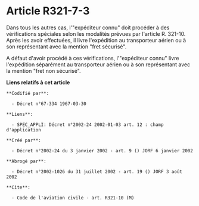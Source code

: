 # Article R321-7-3

Dans tous les autres cas, l'"expéditeur connu" doit procéder à des vérifications spéciales selon les modalités prévues par
l'article R. 321-10. Après les avoir effectuées, il livre l'expédition au transporteur aérien ou à son représentant avec la
mention "fret sécurisé".

A défaut d'avoir procédé à ces vérifications, l'"expéditeur connu" livre l'expédition séparément au transporteur aérien ou à
son représentant avec la mention "fret non sécurisé".

**Liens relatifs à cet article**

	**Codifié par**:

	  - Décret n°67-334 1967-03-30

	**Liens**:

	  - SPEC_APPLI: Décret n°2002-24 2002-01-03 art. 12 : champ d'application

	**Créé par**:

	  - Décret n°2002-24 du 3 janvier 2002 - art. 9 () JORF 6 janvier 2002

	**Abrogé par**:

	  - Décret n°2002-1026 du 31 juillet 2002 - art. 19 () JORF 3 août 2002

	**Cite**:

	  - Code de l'aviation civile - art. R321-10 (M)
